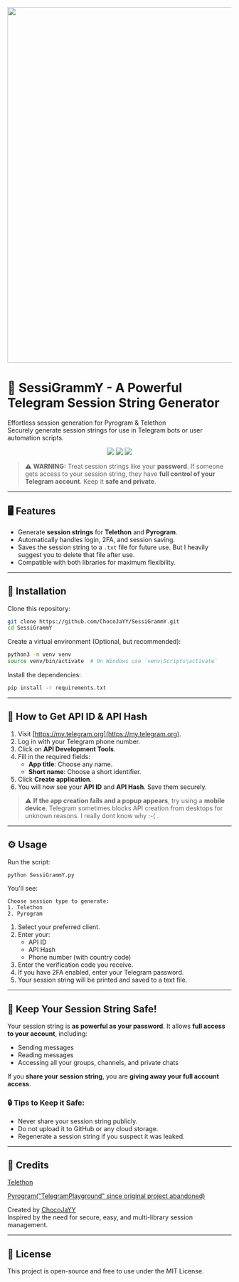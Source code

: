 <p align="center">
  <img src="https://i.imgur.com/x1eVYmP.png" width="800 alt="SessiGrammY logo" />
</p>

# 📱 SessiGrammY - A Powerful Telegram Session String Generator

Effortless session generation for Pyrogram & Telethon  
Securely generate session strings for use in Telegram bots or user automation scripts.


<p align="center">
  <img src="https://img.shields.io/badge/Telethon-Session-blue?style=for-the-badge&logo=telegram" />
  <img src="https://img.shields.io/badge/Pyrogram-Session-green?style=for-the-badge&logo=telegram" />
  <img src="https://img.shields.io/badge/Python-3.8+-yellow?style=for-the-badge&logo=python" />
</p>

> ⚠️ **WARNING:** Treat session strings like your **password**. If someone gets access to your session string, they have **full control of your Telegram account**. Keep it **safe and private**.

---

## 🖥️ Features

- Generate **session strings** for **Telethon** and **Pyrogram**.
- Automatically handles login, 2FA, and session saving.
- Saves the session string to a `.txt` file for future use. But I heavily suggest you to delete that file after use.
- Compatible with both libraries for maximum flexibility.

---

## 🚀 Installation

Clone this repository:

```bash
git clone https://github.com/ChocoJaYY/SessiGrammY.git
cd SessiGrammY
```

Create a virtual environment (Optional, but recommended):
 ```bash
python3 -m venv venv
source venv/bin/activate  # On Windows use `venv\Scripts\activate`
```

Install the dependencies:

```bash
pip install -r requirements.txt
```

---

## 🔐 How to Get API ID & API Hash

1. Visit [https://my.telegram.org](https://my.telegram.org).
2. Log in with your Telegram phone number.
3. Click on **API Development Tools**.
4. Fill in the required fields:
   - **App title**: Choose any name.
   - **Short name**: Choose a short identifier.
5. Click **Create application**.
6. You will now see your **API ID** and **API Hash**. Save them securely.

> ⚠️ **If the app creation fails and a popup appears**, try using a **mobile device**. Telegram sometimes blocks API creation from desktops for unknown reasons. I really dont know why :-( .

---

## ⚙️ Usage

Run the script:

```bash
python SessiGrammY.py
```

You'll see:

```
Choose session type to generate:
1. Telethon
2. Pyrogram
```

1. Select your preferred client.
2. Enter your:
   - API ID
   - API Hash
   - Phone number (with country code)
3. Enter the verification code you receive.
4. If you have 2FA enabled, enter your Telegram password.
5. Your session string will be printed and saved to a text file.

---

## 🔐 Keep Your Session String Safe!

Your session string is **as powerful as your password**. It allows **full access to your account**, including:
- Sending messages
- Reading messages
- Accessing all your groups, channels, and private chats

If you **share your session string**, you are **giving away your full account access**.

### 🔒 Tips to Keep it Safe:
- Never share your session string publicly.
- Do not upload it to GitHub or any cloud storage.
- Regenerate a session string if you suspect it was leaked.

---

## 🙏 Credits
[Telethon](https://github.com/LonamiWebs/Telethon)

[Pyrogram("TelegramPlayground" since original project abandoned)](https://github.com/TelegramPlayground/pyrogram)

Created by [ChocoJaYY](https://github.com/ChocoJaYY)  
Inspired by the need for secure, easy, and multi-library session management.

---

## 📄 License

This project is open-source and free to use under the MIT License.
